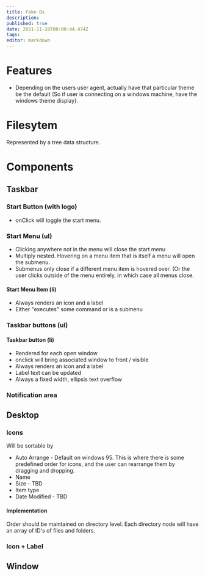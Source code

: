 ```yaml
---
title: Fake Os
description: 
published: true
date: 2021-11-28T00:00:44.474Z
tags: 
editor: markdown
---
```






# Features 
* Depending on the users user agent, actually have that particular theme be the default (So if user is connecting on a windows machine, have the windows theme display).
# Filesytem
Represented by a tree data structure. 
# Components             
## Taskbar
### Start Button (with logo)
* onClick will toggle the start menu.
### Start Menu (ul)
* Clicking anywhere not in the menu will close the start menu
* Multiply nested. Hovering on a menu item that is itself a menu will open the submenu. 
* Submenus only close if a different menu item is hovered over. (Or the user clicks outside of the menu entirely, in which case all menus close.  
#### Start Menu Item (li)
* Always renders an icon and a label
* Either "executes" some command or is a submenu

### Taskbar buttons (ul)
#### Taskbar button (li)
* Rendered for each open window
* onclick will bring associated window to front / visible
* Always renders an icon and a label
* Label text can be updated 
* Always a fixed width, ellipsis text overflow

### Notification area

## Desktop
### Icons
Will be sortable by 
* Auto Arrange - Default on windows 95. This is where there is some predefined order for icons, and the user can rearrange them by dragging and dropping.
* Name
* Size - TBD
* Item type
* Date Modified - TBD
#### Implementation
Order should be maintained on directory level. Each directory node will have an array of ID's of files and folders.
### Icon + Label
## Window
 
 
 